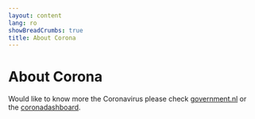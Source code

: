 ```yaml
---
layout: content
lang: ro
showBreadCrumbs: true
title: About Corona
---
```


# About Corona

Would like to know more the Coronavirus please check [government.nl](https://www.government.nl/) or the [coronadashboard](https://coronadashboard.rijksoverheid.nl).
